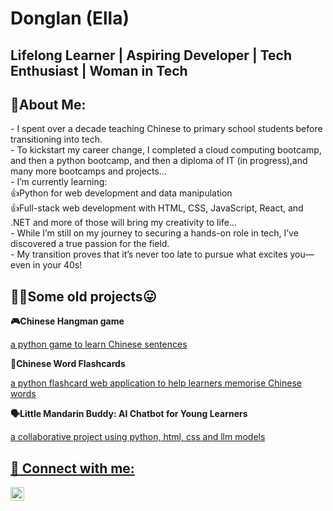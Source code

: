 <h1>Donglan (Ella)<br/></h1><h2>Lifelong Learner</a> | Aspiring Developer </a> | Tech Enthusiast</a> | Woman in Tech</a></h2>

<h2>🌱About Me: </h2> 
- I spent over a decade teaching Chinese to primary school students before transitioning into tech.<br>
- To kickstart my career change, I completed a cloud computing bootcamp, and then a python bootcamp, and then a diploma of IT (in progress),and many more bootcamps and projects...<br>
- I’m currently learning:<br>
👍Python for web development and data manipulation<br>
👍Full-stack web development with HTML, CSS, JavaScript, React, and .NET and more of those will bring my creativity to life...<br>
- While I’m still on my journey to securing a hands-on role in tech, I’ve discovered a true passion for the field.<br>
- My transition proves that it’s never too late to pursue what excites you—even in your 40s!<br>

<h2>👨‍💻Some old projects😛</h2>
<p><b>🎮Chinese Hangman game</b></p>
<a href="https://chinese-hangman-game.azurewebsites.net/">a python game to learn Chinese sentences</a></p>
<p><b>📝Chinese Word Flashcards</b></p>
<a href="https://chinese-flashcards.azurewebsites.net/">a python flashcard web application to help learners memorise Chinese words</a></p>
<p><b>🗣️Little Mandarin Buddy: AI Chatbot for Young Learners</b></p>
<a href="https://child-chatbot-aneahubvf9bjgwh3.australiasoutheast-01.azurewebsites.net/">a collaborative project using python, html, css and llm models
<h2> 🤳 Connect with me:</h2>

[<img align="left" alt="DonglanLiang | LinkedIn" width="22px" src="https://cdn.jsdelivr.net/npm/simple-icons@v3/icons/linkedin.svg" />][linkedin]

[linkedin]: https://www.linkedin.com/in/donglan-liang-589271324/

<!--
**Donglan-digital/Donglan-digital** is a ✨ _special_ ✨ repository because its `README.md` (this file) appears on your GitHub profile.

Here are some ideas to get you started:

- 🔭 I’m currently working on ...
- 🌱 I’m currently learning ...
- 👯 I’m looking to collaborate on ...
- 🤔 I’m looking for help with ...
- 💬 Ask me about ...
- 📫 How to reach me: ...
- 😄 Pronouns: ...
- ⚡ Fun fact: ...
-->

